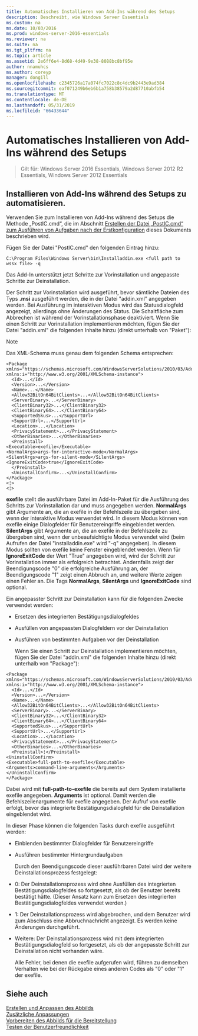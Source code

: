```yaml
---
title: Automatisches Installieren von Add-Ins während des Setups
description: Beschreibt, wie Windows Server Essentials
ms.custom: na
ms.date: 10/03/2016
ms.prod: windows-server-2016-essentials
ms.reviewer: na
ms.suite: na
ms.tgt_pltfrm: na
ms.topic: article
ms.assetid: 2e6ff6e4-8d68-4d49-9e38-8088bc8bf95e
author: nnamuhcs
ms.author: coreyp
manager: dongill
ms.openlocfilehash: c2345726a17a074fc7022c8c4dc9b2443e9ad384
ms.sourcegitcommit: eaf071249b6eb6b1a758b38579a2d87710abfb54
ms.translationtype: MT
ms.contentlocale: de-DE
ms.lasthandoff: 05/31/2019
ms.locfileid: "66433644"
---
```

# <a name="automate-installation-of-add-ins-during-setup"></a>Automatisches Installieren von Add-Ins während des Setups

>Gilt für: Windows Server 2016 Essentials, Windows Server 2012 R2 Essentials, Windows Server 2012 Essentials

##  <a name="BKMK_AddIns"></a> Installieren von Add-Ins während des Setups zu automatisieren.  
 Verwenden Sie zum Installieren von Add-Ins während des Setups die Methode „PostIC.cmd“, die im Abschnitt [Erstellen der Datei „PostIC.cmd“ zum Ausführen von Aufgaben nach der Erstkonfiguration](Create-the-PostIC.cmd-File-for-Running-Post-Initial-Configuration-Tasks.md) dieses Dokuments beschrieben wird.  
  
 Fügen Sie der Datei "PostIC.cmd" den folgenden Eintrag hinzu:  
  
```  
C:\Program Files\Windows Server\bin\Installaddin.exe <full path to wssx file> -q  
```  
  
 Das Add-In unterstützt jetzt Schritte zur Vorinstallation und angepasste Schritte zur Deinstallation.  
  
 Der Schritt zur Vorinstallation wird ausgeführt, bevor sämtliche Dateien des Typs **.msi** ausgeführt werden, die in der Datei "addin.xml" angegeben werden. Bei Ausführung im interaktiven Modus wird das Statusdialogfeld angezeigt, allerdings ohne Änderungen des Status. Die Schaltfläche zum Abbrechen ist während der Vorinstallationsphase deaktiviert. Wenn Sie einen Schritt zur Vorinstallation implementieren möchten, fügen Sie der Datei "addin.xml" die folgenden Inhalte hinzu (direkt unterhalb von "Paket"):  
  
> [!NOTE]
>  Das XML-Schema muss genau dem folgenden Schema entsprechen:  
  
```  
<Package xmlns="https://schemas.microsoft.com/WindowsServerSolutions/2010/03/Addins" xmlns:i="http://www.w3.org/2001/XMLSchema-instance">  
  <Id>...</Id>  
  <Version>...</Version>  
  <Name>...</Name>  
  <Allow32BitOn64BitClients>...</Allow32BitOn64BitClients>  
  <ServerBinary>...</ServerBinary>  
  <ClientBinary32>...</ClientBinary32>  
  <ClientBinary64>...</ClientBinary64>  
  <SupportedSkus>...</SupportUrl>    
  <SupportUrl>...</SupportUrl>  
  <Location>...</Location>    
  <PrivacyStatement>...</PrivacyStatement>  
  <OtherBinaries>...</OtherBinaries>   
  <Preinstall>  
<Executable>exefile</Executable>  
<NormalArgs>args-for-interactive-mode</NormalArgs>  
<SilentArgs>args-for-silent-mode</SilentArgs>  
<IgnoreExitCode>true</IgnoreExitCode>  
  </Preinstall>  
  <UninstallConfirm>...</UninstallConfirm>      
</Package>  
<¦>  
<¦>  
```  
  
 **exefile** stellt die ausführbare Datei im Add-In-Paket für die Ausführung des Schritts zur Vorinstallation dar und muss angegeben werden. **NormalArgs** gibt Argumente an, die an exefile in der Befehlszeile zu übergeben sind, wenn der interaktive Modus verwendet wird. In diesem Modus können von exefile einige Dialogfelder für Benutzereingriffe eingeblendet werden. **SilentArgs** gibt Argumente an, die an exefile in der Befehlszeile zu übergeben sind, wenn der unbeaufsichtigte Modus verwendet wird (beim Aufrufen der Datei "installaddin.exe" wird "-q" angegeben). In diesem Modus sollten von exefile keine Fenster eingeblendet werden. Wenn für **IgnoreExitCode** der Wert "True" angegeben wird, wird der Schritt zur Vorinstallation immer als erfolgreich betrachtet. Andernfalls zeigt der Beendigungscode "0" die erfolgreiche Ausführung an, der Beendigungscode "1" zeigt einen Abbruch an, und weitere Werte zeigen einen Fehler an. Die Tags **NormalArgs**, **SilentArgs** und **IgnoreExitCode** sind optional.  
  
 Ein angepasster Schritt zur Deinstallation kann für die folgenden Zwecke verwendet werden:  
  
- Ersetzen des integrierten Bestätigungsdialogfeldes  
  
- Ausfüllen von angepassten Dialogfeldern vor der Deinstallation  
  
- Ausführen von bestimmten Aufgaben vor der Deinstallation  
  
  Wenn Sie einen Schritt zur Deinstallation implementieren möchten, fügen Sie der Datei "addin.xml" die folgenden Inhalte hinzu (direkt unterhalb von "Package"):  
  
```  
<Package xmlns="https://schemas.microsoft.com/WindowsServerSolutions/2010/03/Addins" xmlns:i="http://www.w3.org/2001/XMLSchema-instance">  
  <Id>...</Id>  
  <Version>...</Version>  
  <Name>...</Name>  
  <Allow32BitOn64BitClients>...</Allow32BitOn64BitClients>  
  <ServerBinary>...</ServerBinary>  
  <ClientBinary32>...</ClientBinary32>  
  <ClientBinary64>...</ClientBinary64>  
  <SupportedSkus>...</SupportUrl>    
  <SupportUrl>...</SupportUrl>  
  <Location>...</Location>    
  <PrivacyStatement>...</PrivacyStatement>  
  <OtherBinaries>...</OtherBinaries>   
  <Preinstall>¦</Preinstall>  
<UninstallConfirm>  
<Executable>full-path-to-exefile</Executable>  
<Arguments>command-line-arguments</Arguments>  
</UninstallConfirm>  
</Package>  
```  
  
 Dabei wird mit **full-path-to-exefile** die bereits auf dem System installierte exefile angegeben. **Arguments** ist optional. Damit werden die Befehlszeilenargumente für exefile angegeben. Der Aufruf von exefile erfolgt, bevor das integrierte Bestätigungsdialogfeld für die Deinstallation eingeblendet wird.  
  
 In dieser Phase können die folgenden Tasks durch exefile ausgeführt werden:  
  
- Einblenden bestimmter Dialogfelder für Benutzereingriffe  
  
- Ausführen bestimmter Hintergrundaufgaben  
  
  Durch den Beendigungscode dieser ausführbaren Datei wird der weitere Deinstallationsprozess festgelegt:  
  
- 0: Der Deinstallationsprozess wird ohne Ausfüllen des integrierten Bestätigungsdialogfeldes so fortgesetzt, als ob der Benutzer bereits bestätigt hätte. (Dieser Ansatz kann zum Ersetzen des integrierten Bestätigungsdialogfeldes verwendet werden.)  
  
- 1: Der Deinstallationsprozess wird abgebrochen, und dem Benutzer wird zum Abschluss eine Abbruchnachricht angezeigt. Es werden keine Änderungen durchgeführt.  
  
- Weitere: Der Deinstallationsprozess wird mit dem integrierten Bestätigungsdialogfeld so fortgesetzt, als ob der angepasste Schritt zur Deinstallation nicht vorhanden wäre.  
  
  Alle Fehler, bei denen die exefile aufgerufen wird, führen zu demselben Verhalten wie bei der Rückgabe eines anderen Codes als "0" oder "1" der exefile.  
  
## <a name="see-also"></a>Siehe auch  
 [Erstellen und Anpassen des Abbilds](Creating-and-Customizing-the-Image.md)   
 [Zusätzliche Anpassungen](Additional-Customizations.md)   
 [Vorbereiten des Abbilds für die Bereitstellung](Preparing-the-Image-for-Deployment.md)   
 [Testen der Benutzerfreundlichkeit](Testing-the-Customer-Experience.md)